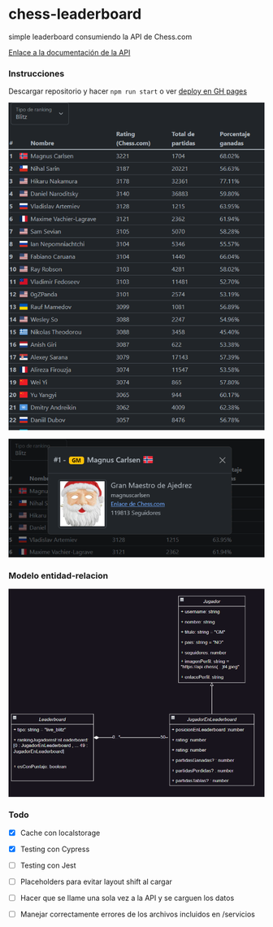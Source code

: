 # chess-leaderboard
 simple leaderboard consumiendo la API de Chess.com

[Enlace a la documentación de la API](https://www.chess.com/news/view/published-data-api)


### Instrucciones
Descargar repositorio y hacer `npm run start` o ver [deploy en GH pages](https://jandreslami.github.io/chess-leaderboard/)

![captura1](img/screenshot-tabla.png)

![captura2](img/screenshot-perfil.png)

### Modelo entidad-relacion

![img](modelosEntidades/UMLEntidadesImg.png)

### Todo
- [x] Cache con localstorage
- [x] Testing con Cypress
- [ ] Testing con Jest
- [ ] Placeholders para evitar layout shift al cargar
- [ ] Hacer que se llame una sola vez a la API y se carguen los datos
- [ ] Manejar correctamente errores de los archivos incluidos en /servicios

